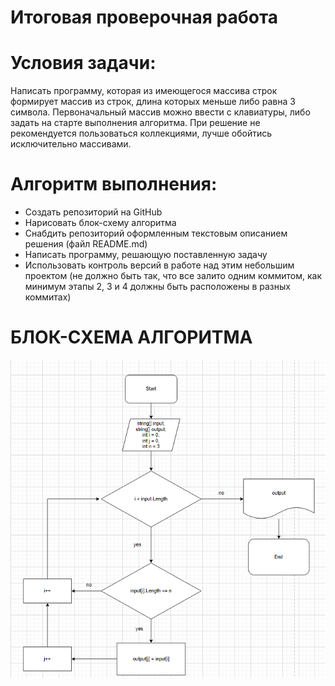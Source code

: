 # Итоговая проверочная работа
# Условия задачи:
Написать программу, которая из имеющегося массива строк формирует массив из строк, длина которых меньше либо равна 3 символа. Первоначальный массив можно ввести с клавиатуры, либо задать на старте выполнения алгоритма. При решение не рекомендуется пользоваться коллекциями, лучше обойтись исключительно массивами.
# Алгоритм выполнения:
  * Создать репозиторий на GitHub
  * Нарисовать блок-схему алгоритма
  * Снабдить репозиторий оформленным текстовым описанием решения (файл README.md)
  * Написать программу, решающую поставленную задачу
  * Использовать контроль версий в работе над этим небольшим проектом (не должно быть так, что все залито одним коммитом, как минимум этапы 2, 3 и 4 должны быть расположены в разных коммитах)
  
# БЛОК-СХЕМА АЛГОРИТМА
![Блок-схема](blokshema.png)  